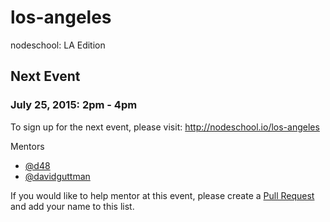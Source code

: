 los-angeles
===========

nodeschool: LA Edition

## Next Event

### July 25, 2015: 2pm - 4pm

To sign up for the next event, please visit: http://nodeschool.io/los-angeles

Mentors
 * [@d48](https://github.com/d48)
 * [@davidguttman](https://github.com/davidguttman)

If you would like to help mentor at this event, please create a [Pull Request](https://github.com/nodeschool/los-angeles/pulls) and add your name to this list.
